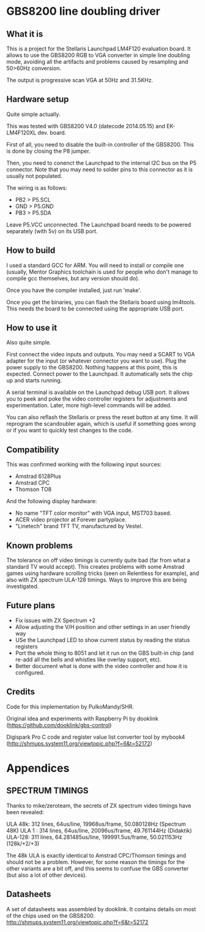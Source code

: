 GBS8200 line doubling driver
============================

What it is
----------

This is a project for the Stellaris Launchpad LM4F120 evaluation board. It
allows to use the GBS8200 RGB to VGA converter in simple line doubling mode,
avoiding all the artifacts and problems caused by resampling and 50>60Hz
conversion.

The output is progressive scan VGA at 50Hz and 31.5KHz.

Hardware setup
--------------

Quite simple actually.

This was tested with GBS8200 V4.0 (datecode 2014.05.15) and EK-LM4F120XL dev. board.

First of all, you need to disable the built-in controller of the GBS8200. This
is done by closing the P8 jumper.

Then, you need to conenct the Launchpad to the internal I2C bus on the P5 connector.
Note that you may need to solder pins to this connector as it is usually not
populated.

The wiring is as follows:

* PB2 > P5.SCL
* GND > P5.GND
* PB3 > P5.SDA

Leave P5.VCC unconnected. The Launchpad board needs to be powered separately
(with 5v) on its USB port.

How to build
------------

I used a standard GCC for ARM. You will need to install or compile one (usually,
Mentor Graphics toolchain is used for people who don't manage to compile gcc
themselves, but any version should do).

Once you have the compiler installed, just run 'make'.

Once you get the binaries, you can flash the Stellaris board using lm4tools.
This needs the board to be connected using the appropriate USB port.

How to use it
-------------

Also quite simple.

First connect the video inputs and outputs. You may need a SCART to VGA adapter
for the input (or whatever connector you want to use). Plug the power supply to
the GBS8200. Nothing happens at this point, this is expected. Connect power to
the Launchpad. It automatically sets the chip up and starts running.

A serial terminal is available on the Launchpad debug USB port. It allows you
to peek and poke the video controller registers for adjustments and experimentation.
Later, more high-level commands will be added.

You can also reflash the Stellaris or press the reset button at any time. It
will reprogram the scandoubler again, which is useful if something goes wrong
or if you want to quickly test changes to the code.

Compatibility
-------------

This was confirmed working with the following input sources:
- Amstrad 6128Plus
- Amstrad CPC
- Thomson TO8

And the following display hardware:
- No name "TFT color monitor" with VGA input, MST703 based.
- ACER video projector at Forever partyplace.
- "Linetech" brand TFT TV, manufactured by Vestel.

Known problems
--------------

The tolerance on off video timings is currently quite bad (far from what a
standard TV would accept). This creates problems with some Amstrad games using
hardware scrolling tricks (seen on Relentless for example), and also with ZX
spectrum ULA-128 timings. Ways to improve this are being investigated.

Future plans
------------

- Fix issues with ZX Spectrum +2
- Allow adjusting the V/H position and other settings in an user friendly way
- USe the Launchpad LED to show current status by reading the status registers
- Port the whole thing to 8051 and let it run on the GBS built-in chip (and
  re-add all the bells and whistles like overlay support, etc).
- Better document what is done with the video controller and how it is configured.

Credits
-------

Code for this implementation by PulkoMandy/SHR.

Original idea and experiments with Raspberry Pi by dooklink (https://github.com/dooklink/gbs-control)

Digispark Pro C code and register value list converter tool by mybook4 (http://shmups.system11.org/viewtopic.php?f=6&t=52172)


Appendices
==========

SPECTRUM TIMINGS
----------------

Thanks to mike/zeroteam, the secrets of ZX spectrum video timings have been
revealed:

ULA 48k: 312 lines, 64us/line, 19968us/frame, 50.080128Hz (Spectrum 48K)
ULA 1  : 314 lines, 64us/line, 20096us/frame, 49.761144Hz (Didaktik)
ULA-128: 311 lines, 64.281485us/line, 199991.5us/frame, 50.021153Hz (128k/+2/+3)

The 48k ULA is exactly identical to Amstrad CPC/Thomson timings and should not
be a problem. However, for some reason the timings for the other variants are
a bit off, and this seems to confuse the GBS converter (but also a lot of other
devices).

Datasheets
----------

A set of datasheets was assembled by dooklink. It contains details on most of the chips used on the GBS8200.
http://shmups.system11.org/viewtopic.php?f=6&t=52172
